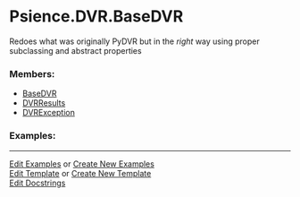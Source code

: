 # <a id="Psience.DVR.BaseDVR">Psience.DVR.BaseDVR</a>
    
Redoes what was originally PyDVR but in the _right_ way using proper subclassing and abstract properties

### Members:

  - [BaseDVR](BaseDVR/BaseDVR.md)
  - [DVRResults](BaseDVR/DVRResults.md)
  - [DVRException](BaseDVR/DVRException.md)

### Examples:





___

[Edit Examples](https://github.com/McCoyGroup/Psience/edit/edit/ci/examples/ci/docs/Psience/DVR/BaseDVR.md) or 
[Create New Examples](https://github.com/McCoyGroup/Psience/new/edit/?filename=ci/examples/ci/docs/Psience/DVR/BaseDVR.md) <br/>
[Edit Template](https://github.com/McCoyGroup/Psience/edit/edit/ci/docs/ci/docs/Psience/DVR/BaseDVR.md) or 
[Create New Template](https://github.com/McCoyGroup/Psience/new/edit/?filename=ci/docs/templates/ci/docs/Psience/DVR/BaseDVR.md) <br/>
[Edit Docstrings](https://github.com/McCoyGroup/Psience/edit/edit/Psience/DVR/BaseDVR/__init__.py?message=Update%20Docs)